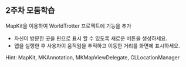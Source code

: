 ## 2주차 모둠학습

MapKit을 이용하여 WorldTrotter 프로젝트에 기능을 추가

- 자신이 방문한 곳을 핀으로 표시 할 수 있도록 새로운 버튼을 생성하세요.
- 앱을 실행한 후 사용자이 움직임을 추적하고 이동한 거리를 화면에 표시하세요.

Hint: MapKit, MKAnnotation, MKMapViewDelegate, CLLocationManager